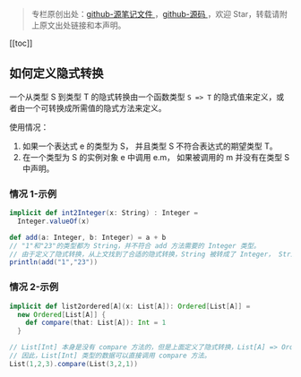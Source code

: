 > 专栏原创出处：[github-源笔记文件 ](https://github.com/GourdErwa/review-notes/tree/master/language/scala-basis) ，[github-源码 ](https://github.com/GourdErwa/scala-advanced/tree/master/scala-base/src/main/scala/com/gourd/scala/base/)，欢迎 Star，转载请附上原文出处链接和本声明。

[[toc]] 
## 如何定义隐式转换
一个从类型 S 到类型 T 的隐式转换由一个函数类型 `S => T` 的隐式值来定义，或者由一个可转换成所需值的隐式方法来定义。


使用情况：  
1. 如果一个表达式 e 的类型为 S， 并且类型 S 不符合表达式的期望类型 T。
2. 在一个类型为 S 的实例对象 e 中调用 e.m， 如果被调用的 m 并没有在类型 S 中声明。
### 情况 1-示例
```scala
implicit def int2Integer(x: String) : Integer =
  Integer.valueOf(x)

def add(a: Integer, b: Integer) = a + b
// "1"和"23"的类型都为 String，并不符合 add 方法需要的 Integer 类型。
// 由于定义了隐式转换，从上文找到了合适的隐式转换，String 被转成了 Integer， String => Integer
println(add("1","23"))
```
### 情况 2-示例
```scala
implicit def list2ordered[A](x: List[A]): Ordered[List[A]] =
  new Ordered[List[A]] {
    def compare(that: List[A]): Int = 1
  }

// List[Int] 本身是没有 compare 方法的，但是上面定义了隐式转换，List[A] => Ordered[List[A]]。
// 因此，List[Int] 类型的数据可以直接调用 compare 方法。
List(1,2,3).compare(List(3,2,1))
```